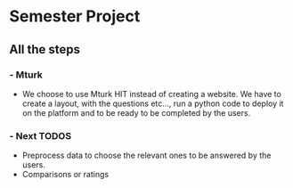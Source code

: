 # Semester Project

## All the steps 

### - Mturk 
- We choose to use Mturk HIT instead of creating a website. We have to create a layout, with the questions etc..., run a python code to deploy it on the platform and to be ready to be completed by the users.  

### - Next TODOS 
- Preprocess data to choose the relevant ones to be answered by the users. 
- Comparisons or ratings
